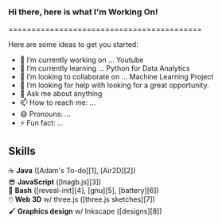 ### Hi there, here is what I'm Working On!

==========================================

Here are some ideas to get you started:

- 🔭 I’m currently working on ... Youtube
- 🌱 I’m currently learning ... Python for Data Analytics
- 👯 I’m looking to collaborate on ... Machine Learning Project
- 🤔 I’m looking for help with looking for a great opportunity. 
- 💬 Ask me about anything
- 📫 How to reach me: ...
- 😄 Pronouns: ...
- ⚡ Fun fact: ...

Skills
------

:coffee:         **Java** ([Adam's To-do][1], [Air2D][2])  
:sunglasses:     **JavaScript** ([lnagb.js][3])  
:ox:             **Bash** ([reveal-init][4], [gnu][5], [battery][6])  
:computer_mouse: **Web 3D** w/ three.js ([three.js sketches][7])  
:paintbrush:     **Graphics design** w/ Inkscape ([designs][8])

